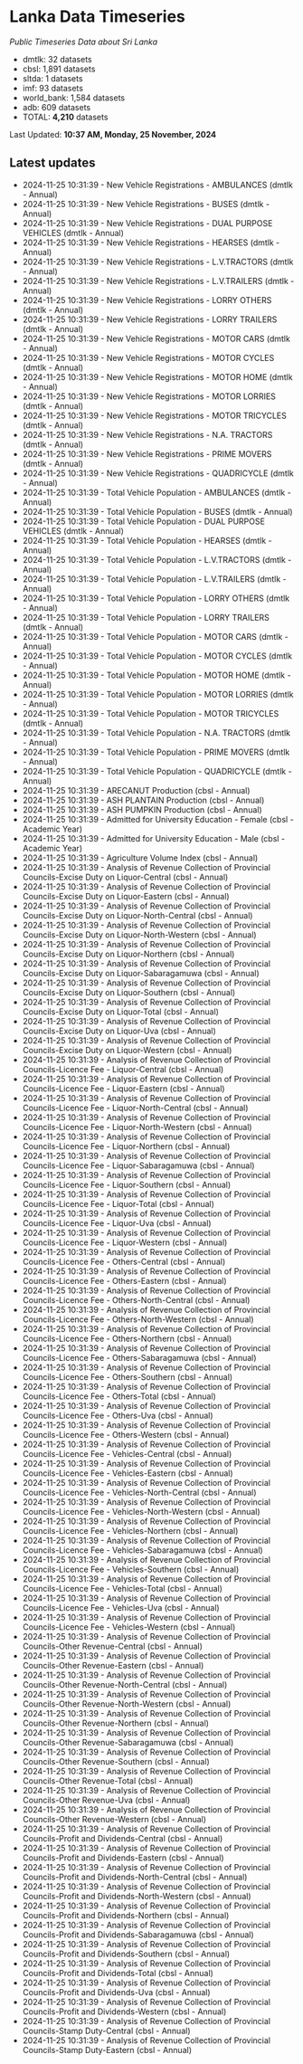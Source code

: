 # Lanka Data Timeseries
*Public Timeseries Data about Sri Lanka*

* dmtlk: 32 datasets
* cbsl: 1,891 datasets
* sltda: 1 datasets
* imf: 93 datasets
* world_bank: 1,584 datasets
* adb: 609 datasets
* TOTAL: **4,210** datasets

Last Updated: **10:37 AM, Monday, 25 November, 2024**

## Latest updates

* 2024-11-25 10:31:39 - New Vehicle Registrations - AMBULANCES (dmtlk - Annual)
* 2024-11-25 10:31:39 - New Vehicle Registrations - BUSES (dmtlk - Annual)
* 2024-11-25 10:31:39 - New Vehicle Registrations - DUAL PURPOSE VEHICLES (dmtlk - Annual)
* 2024-11-25 10:31:39 - New Vehicle Registrations - HEARSES (dmtlk - Annual)
* 2024-11-25 10:31:39 - New Vehicle Registrations - L.V.TRACTORS (dmtlk - Annual)
* 2024-11-25 10:31:39 - New Vehicle Registrations - L.V.TRAILERS (dmtlk - Annual)
* 2024-11-25 10:31:39 - New Vehicle Registrations - LORRY OTHERS (dmtlk - Annual)
* 2024-11-25 10:31:39 - New Vehicle Registrations - LORRY TRAILERS (dmtlk - Annual)
* 2024-11-25 10:31:39 - New Vehicle Registrations - MOTOR CARS (dmtlk - Annual)
* 2024-11-25 10:31:39 - New Vehicle Registrations - MOTOR CYCLES (dmtlk - Annual)
* 2024-11-25 10:31:39 - New Vehicle Registrations - MOTOR HOME (dmtlk - Annual)
* 2024-11-25 10:31:39 - New Vehicle Registrations - MOTOR LORRIES (dmtlk - Annual)
* 2024-11-25 10:31:39 - New Vehicle Registrations - MOTOR TRICYCLES (dmtlk - Annual)
* 2024-11-25 10:31:39 - New Vehicle Registrations - N.A. TRACTORS (dmtlk - Annual)
* 2024-11-25 10:31:39 - New Vehicle Registrations - PRIME MOVERS (dmtlk - Annual)
* 2024-11-25 10:31:39 - New Vehicle Registrations - QUADRICYCLE (dmtlk - Annual)
* 2024-11-25 10:31:39 - Total Vehicle Population - AMBULANCES (dmtlk - Annual)
* 2024-11-25 10:31:39 - Total Vehicle Population - BUSES (dmtlk - Annual)
* 2024-11-25 10:31:39 - Total Vehicle Population - DUAL PURPOSE VEHICLES (dmtlk - Annual)
* 2024-11-25 10:31:39 - Total Vehicle Population - HEARSES (dmtlk - Annual)
* 2024-11-25 10:31:39 - Total Vehicle Population - L.V.TRACTORS (dmtlk - Annual)
* 2024-11-25 10:31:39 - Total Vehicle Population - L.V.TRAILERS (dmtlk - Annual)
* 2024-11-25 10:31:39 - Total Vehicle Population - LORRY OTHERS (dmtlk - Annual)
* 2024-11-25 10:31:39 - Total Vehicle Population - LORRY TRAILERS (dmtlk - Annual)
* 2024-11-25 10:31:39 - Total Vehicle Population - MOTOR CARS (dmtlk - Annual)
* 2024-11-25 10:31:39 - Total Vehicle Population - MOTOR CYCLES (dmtlk - Annual)
* 2024-11-25 10:31:39 - Total Vehicle Population - MOTOR HOME (dmtlk - Annual)
* 2024-11-25 10:31:39 - Total Vehicle Population - MOTOR LORRIES (dmtlk - Annual)
* 2024-11-25 10:31:39 - Total Vehicle Population - MOTOR TRICYCLES (dmtlk - Annual)
* 2024-11-25 10:31:39 - Total Vehicle Population - N.A. TRACTORS (dmtlk - Annual)
* 2024-11-25 10:31:39 - Total Vehicle Population - PRIME MOVERS (dmtlk - Annual)
* 2024-11-25 10:31:39 - Total Vehicle Population - QUADRICYCLE (dmtlk - Annual)
* 2024-11-25 10:31:39 - ARECANUT Production (cbsl - Annual)
* 2024-11-25 10:31:39 - ASH PLANTAIN Production (cbsl - Annual)
* 2024-11-25 10:31:39 - ASH PUMPKIN Production (cbsl - Annual)
* 2024-11-25 10:31:39 - Admitted for University Education - Female (cbsl - Academic Year)
* 2024-11-25 10:31:39 - Admitted for University Education - Male (cbsl - Academic Year)
* 2024-11-25 10:31:39 - Agriculture Volume Index (cbsl - Annual)
* 2024-11-25 10:31:39 - Analysis of Revenue Collection of Provincial Councils-Excise Duty on Liquor-Central (cbsl - Annual)
* 2024-11-25 10:31:39 - Analysis of Revenue Collection of Provincial Councils-Excise Duty on Liquor-Eastern (cbsl - Annual)
* 2024-11-25 10:31:39 - Analysis of Revenue Collection of Provincial Councils-Excise Duty on Liquor-North-Central (cbsl - Annual)
* 2024-11-25 10:31:39 - Analysis of Revenue Collection of Provincial Councils-Excise Duty on Liquor-North-Western (cbsl - Annual)
* 2024-11-25 10:31:39 - Analysis of Revenue Collection of Provincial Councils-Excise Duty on Liquor-Northern (cbsl - Annual)
* 2024-11-25 10:31:39 - Analysis of Revenue Collection of Provincial Councils-Excise Duty on Liquor-Sabaragamuwa (cbsl - Annual)
* 2024-11-25 10:31:39 - Analysis of Revenue Collection of Provincial Councils-Excise Duty on Liquor-Southern (cbsl - Annual)
* 2024-11-25 10:31:39 - Analysis of Revenue Collection of Provincial Councils-Excise Duty on Liquor-Total (cbsl - Annual)
* 2024-11-25 10:31:39 - Analysis of Revenue Collection of Provincial Councils-Excise Duty on Liquor-Uva (cbsl - Annual)
* 2024-11-25 10:31:39 - Analysis of Revenue Collection of Provincial Councils-Excise Duty on Liquor-Western (cbsl - Annual)
* 2024-11-25 10:31:39 - Analysis of Revenue Collection of Provincial Councils-Licence Fee - Liquor-Central (cbsl - Annual)
* 2024-11-25 10:31:39 - Analysis of Revenue Collection of Provincial Councils-Licence Fee - Liquor-Eastern (cbsl - Annual)
* 2024-11-25 10:31:39 - Analysis of Revenue Collection of Provincial Councils-Licence Fee - Liquor-North-Central (cbsl - Annual)
* 2024-11-25 10:31:39 - Analysis of Revenue Collection of Provincial Councils-Licence Fee - Liquor-North-Western (cbsl - Annual)
* 2024-11-25 10:31:39 - Analysis of Revenue Collection of Provincial Councils-Licence Fee - Liquor-Northern (cbsl - Annual)
* 2024-11-25 10:31:39 - Analysis of Revenue Collection of Provincial Councils-Licence Fee - Liquor-Sabaragamuwa (cbsl - Annual)
* 2024-11-25 10:31:39 - Analysis of Revenue Collection of Provincial Councils-Licence Fee - Liquor-Southern (cbsl - Annual)
* 2024-11-25 10:31:39 - Analysis of Revenue Collection of Provincial Councils-Licence Fee - Liquor-Total (cbsl - Annual)
* 2024-11-25 10:31:39 - Analysis of Revenue Collection of Provincial Councils-Licence Fee - Liquor-Uva (cbsl - Annual)
* 2024-11-25 10:31:39 - Analysis of Revenue Collection of Provincial Councils-Licence Fee - Liquor-Western (cbsl - Annual)
* 2024-11-25 10:31:39 - Analysis of Revenue Collection of Provincial Councils-Licence Fee - Others-Central (cbsl - Annual)
* 2024-11-25 10:31:39 - Analysis of Revenue Collection of Provincial Councils-Licence Fee - Others-Eastern (cbsl - Annual)
* 2024-11-25 10:31:39 - Analysis of Revenue Collection of Provincial Councils-Licence Fee - Others-North-Central (cbsl - Annual)
* 2024-11-25 10:31:39 - Analysis of Revenue Collection of Provincial Councils-Licence Fee - Others-North-Western (cbsl - Annual)
* 2024-11-25 10:31:39 - Analysis of Revenue Collection of Provincial Councils-Licence Fee - Others-Northern (cbsl - Annual)
* 2024-11-25 10:31:39 - Analysis of Revenue Collection of Provincial Councils-Licence Fee - Others-Sabaragamuwa (cbsl - Annual)
* 2024-11-25 10:31:39 - Analysis of Revenue Collection of Provincial Councils-Licence Fee - Others-Southern (cbsl - Annual)
* 2024-11-25 10:31:39 - Analysis of Revenue Collection of Provincial Councils-Licence Fee - Others-Total (cbsl - Annual)
* 2024-11-25 10:31:39 - Analysis of Revenue Collection of Provincial Councils-Licence Fee - Others-Uva (cbsl - Annual)
* 2024-11-25 10:31:39 - Analysis of Revenue Collection of Provincial Councils-Licence Fee - Others-Western (cbsl - Annual)
* 2024-11-25 10:31:39 - Analysis of Revenue Collection of Provincial Councils-Licence Fee - Vehicles-Central (cbsl - Annual)
* 2024-11-25 10:31:39 - Analysis of Revenue Collection of Provincial Councils-Licence Fee - Vehicles-Eastern (cbsl - Annual)
* 2024-11-25 10:31:39 - Analysis of Revenue Collection of Provincial Councils-Licence Fee - Vehicles-North-Central (cbsl - Annual)
* 2024-11-25 10:31:39 - Analysis of Revenue Collection of Provincial Councils-Licence Fee - Vehicles-North-Western (cbsl - Annual)
* 2024-11-25 10:31:39 - Analysis of Revenue Collection of Provincial Councils-Licence Fee - Vehicles-Northern (cbsl - Annual)
* 2024-11-25 10:31:39 - Analysis of Revenue Collection of Provincial Councils-Licence Fee - Vehicles-Sabaragamuwa (cbsl - Annual)
* 2024-11-25 10:31:39 - Analysis of Revenue Collection of Provincial Councils-Licence Fee - Vehicles-Southern (cbsl - Annual)
* 2024-11-25 10:31:39 - Analysis of Revenue Collection of Provincial Councils-Licence Fee - Vehicles-Total (cbsl - Annual)
* 2024-11-25 10:31:39 - Analysis of Revenue Collection of Provincial Councils-Licence Fee - Vehicles-Uva (cbsl - Annual)
* 2024-11-25 10:31:39 - Analysis of Revenue Collection of Provincial Councils-Licence Fee - Vehicles-Western (cbsl - Annual)
* 2024-11-25 10:31:39 - Analysis of Revenue Collection of Provincial Councils-Other Revenue-Central (cbsl - Annual)
* 2024-11-25 10:31:39 - Analysis of Revenue Collection of Provincial Councils-Other Revenue-Eastern (cbsl - Annual)
* 2024-11-25 10:31:39 - Analysis of Revenue Collection of Provincial Councils-Other Revenue-North-Central (cbsl - Annual)
* 2024-11-25 10:31:39 - Analysis of Revenue Collection of Provincial Councils-Other Revenue-North-Western (cbsl - Annual)
* 2024-11-25 10:31:39 - Analysis of Revenue Collection of Provincial Councils-Other Revenue-Northern (cbsl - Annual)
* 2024-11-25 10:31:39 - Analysis of Revenue Collection of Provincial Councils-Other Revenue-Sabaragamuwa (cbsl - Annual)
* 2024-11-25 10:31:39 - Analysis of Revenue Collection of Provincial Councils-Other Revenue-Southern (cbsl - Annual)
* 2024-11-25 10:31:39 - Analysis of Revenue Collection of Provincial Councils-Other Revenue-Total (cbsl - Annual)
* 2024-11-25 10:31:39 - Analysis of Revenue Collection of Provincial Councils-Other Revenue-Uva (cbsl - Annual)
* 2024-11-25 10:31:39 - Analysis of Revenue Collection of Provincial Councils-Other Revenue-Western (cbsl - Annual)
* 2024-11-25 10:31:39 - Analysis of Revenue Collection of Provincial Councils-Profit and Dividends-Central (cbsl - Annual)
* 2024-11-25 10:31:39 - Analysis of Revenue Collection of Provincial Councils-Profit and Dividends-Eastern (cbsl - Annual)
* 2024-11-25 10:31:39 - Analysis of Revenue Collection of Provincial Councils-Profit and Dividends-North-Central (cbsl - Annual)
* 2024-11-25 10:31:39 - Analysis of Revenue Collection of Provincial Councils-Profit and Dividends-North-Western (cbsl - Annual)
* 2024-11-25 10:31:39 - Analysis of Revenue Collection of Provincial Councils-Profit and Dividends-Northern (cbsl - Annual)
* 2024-11-25 10:31:39 - Analysis of Revenue Collection of Provincial Councils-Profit and Dividends-Sabaragamuwa (cbsl - Annual)
* 2024-11-25 10:31:39 - Analysis of Revenue Collection of Provincial Councils-Profit and Dividends-Southern (cbsl - Annual)
* 2024-11-25 10:31:39 - Analysis of Revenue Collection of Provincial Councils-Profit and Dividends-Total (cbsl - Annual)
* 2024-11-25 10:31:39 - Analysis of Revenue Collection of Provincial Councils-Profit and Dividends-Uva (cbsl - Annual)
* 2024-11-25 10:31:39 - Analysis of Revenue Collection of Provincial Councils-Profit and Dividends-Western (cbsl - Annual)
* 2024-11-25 10:31:39 - Analysis of Revenue Collection of Provincial Councils-Stamp Duty-Central (cbsl - Annual)
* 2024-11-25 10:31:39 - Analysis of Revenue Collection of Provincial Councils-Stamp Duty-Eastern (cbsl - Annual)